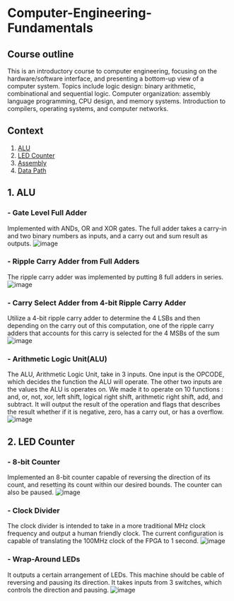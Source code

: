 # Computer-Engineering-Fundamentals
## Course outline
This is an introductory course to computer engineering, focusing on the hardware/software interface, and presenting a bottom-up view of a computer system. Topics include logic design: binary arithmetic, combinational and sequential logic. Computer organization: assembly language programming, CPU design, and memory systems. Introduction to compilers, operating systems, and computer networks. 
## Context 
1. [ALU](#1-ALU)
2. [LED Counter]()
3. [Assembly]()
4. [Data Path]()
## 1. ALU
### - Gate Level Full Adder
Implemented with ANDs, OR and XOR gates. The full adder takes a carry-in and two binary numbers as inputs, and a carry out and sum result as outputs.
![image](https://user-images.githubusercontent.com/90415099/147891318-7ded936c-6a77-43d1-b578-715d48edd64f.png)

### - Ripple Carry Adder from Full Adders
The ripple carry adder was implemented by putting 8 full adders in series.
![image](https://user-images.githubusercontent.com/90415099/147891355-b0edf074-3a8f-42b5-bf7d-98d771743298.png)

### - Carry Select Adder from 4-bit Ripple Carry Adder
Utilize a 4-bit ripple carry adder to determine the 4 LSBs and then depending on the carry out of this
computation, one of the ripple carry adders that accounts for this carry is selected for the 4 MSBs of the
sum
![image](https://user-images.githubusercontent.com/90415099/147891376-0797b9c7-cf82-4b5c-8a5e-07d203e7d98a.png)

### - Arithmetic Logic Unit(ALU)
The ALU, Arithmetic Logic Unit, take in 3 inputs. One input is the OPCODE, which decides the function
the ALU will operate. The other two inputs are the values the ALU is operates on. We made it to operate
on 10 functions : and, or, not, xor, left shift, logical right shift, arithmetic right shift, add, and subtract.
It will output the result of the operation and flags that describes the result whether if it is negative, zero,
has a carry out, or has a overflow.
![image](https://user-images.githubusercontent.com/90415099/147891387-1ca3c857-6ea1-46d9-a869-1719f223e641.png)
## 2. LED Counter
### - 8-bit Counter
Implemented an 8-bit counter capable of reversing the direction of its count, and resetting its count
within our desired bounds. The counter can also be paused.
![image](https://user-images.githubusercontent.com/90415099/147891565-6e6a9d55-f006-445f-8755-46c7d932d4e4.png)

### - Clock Divider
The clock divider is intended to take in a more traditional MHz clock frequency and output a human friendly
clock. The current configuration is capable of translating the 100MHz clock of the FPGA to 1 second.
![image](https://user-images.githubusercontent.com/90415099/147891587-1850f006-d2f9-46aa-8062-5317bf202d5f.png)

### - Wrap-Around LEDs
It outputs a certain arrangement of LEDs. This machine should be cable of reversing and pausing its direction. It takes inputs from 3 switches, which controls the direction and pausing. 
![image](https://user-images.githubusercontent.com/90415099/147891626-62070d7a-acc4-4654-a1c5-795e6ffa4ca4.png)
